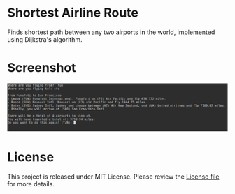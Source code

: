 # Shortest Airline Route
Finds shortest path between any two airports in the world, implemented using Dijkstra's algorithm.

# Screenshot
![screenshot](screenshots/screenshot.png)

# License
This project is released under MIT License. Please review the [License file](LICENSE) for more details.
